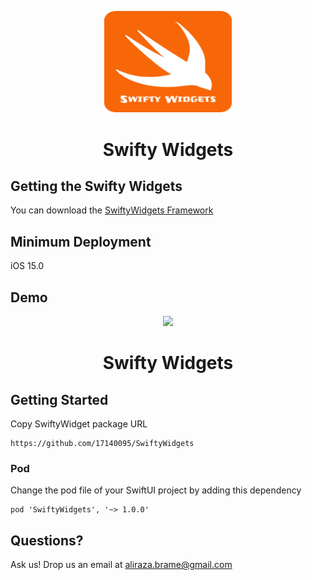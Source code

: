<p align="center">
<img src="https://github.com/17140095/SwiftyWidgets/blob/main/Sources/SwiftyWidgets/screenshots/SwiftyWidgetIcon.png" width="204"/>
</p>
<h1 align="center">Swifty Widgets</h1>
</p>



## Getting the Swifty Widgets

You can download the [SwiftyWidgets Framework](https://github.com/17140095/SwiftyWidgets)

## Minimum Deployment

iOS 15.0

## Demo

<p align="center">
<img src="https://github.com/17140095/SwiftyWidgets/blob/main/Sources/SwiftyWidgets/screenshots/InputAndButton.gif"/>
</p>
<h1 align="center">Swifty Widgets</h1>
</p>

## Getting Started

Copy SwiftyWidget package URL
```
https://github.com/17140095/SwiftyWidgets
```
### Pod
Change the pod file of your SwiftUI project by adding this dependency
```
pod 'SwiftyWidgets', '~> 1.0.0'
```

## Questions?

Ask us! Drop us an email at <a href="mailto:aliraza.brame@gmail.com">aliraza.brame@gmail.com</a>
